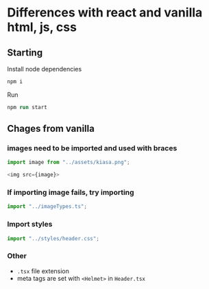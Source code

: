 # Differences with react and vanilla html, js, css

## Starting

Install node dependencies
```ps
npm i
```

Run
```ps
npm run start
```

## Chages from vanilla

### images need to be imported and used with braces
```js
import image from "../assets/kiasa.png";

<img src={image}>
```

### If importing image fails, try importing

```js
import "../imageTypes.ts";
```

### Import styles

```js
import "../styles/header.css";
```


### Other
- `.tsx` file extension
- meta tags are set with `<Helmet>` in `Header.tsx`